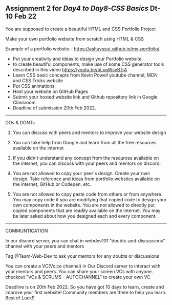 Assignment 2 for *Day4 to Day8-CSS Basics*									Dt-10 Feb 22
----------------------------------------------------------------------------------------

You are supposed to create a beautiful HTML and CSS Portfolio Project

Make your own portfolio website from scratch using HTML & CSS

Example of a portfolio website:- https://ashuvssut.github.io/my-portfolio/
- Put your creativity and ideas to design your Portfolio website.
- to create beautiful components, make use of some CSS generator tools described in 
this video https://youtu.be/bLupWseBTrA
- Learn CSS basic concepts from Kevin Powell youtube channel, MDN and CSS Tricks website
- Put CSS animations 
- Host your website on GitHub Pages
- Submit your hosted website link and Github repository link in Google Classroom
- Deadline of submission 20th Feb 2022.
----------------------------------------------------------------------------------------

DOs & DONTs

1. You can discuss with peers and mentors to improve your website design
2. You can take help from Google and learn from all the free resources available on the internet
3. If you didn't understand any concept from the resources available on the internet, you can discuss
with your peers and mentors on discord.

4. You are not allowed to copy your peer's design. Create your own design. Take reference and ideas
from portfolio websites available on the internet, GitHub or Codepen, etc.
5. You are not allowed to copy paste code from others or from anywhere. You may copy code
if you are modifying that copied code to design your own components in the website. You are 
not allowed to directly put copied components that are readily available on the internet.
You may be later asked about how you designed each and every component.

-----------------------------------------------------------------------------------------

COMMUNTICATION

In our discord server, you can chat in webdev101 "doubts-and-discussions" channel with your 
peers and mentors 

Tag @Team-Web-Dev to ask your mentors for any doubts or discussions

You can create a VC(Voice channel) in Our Discord server to interact with your mentors and peers.
You can share your screen VCs with anyone. checkout "VCs & SCRUMS - AUTOCHANNEL" to create your own VC

Deadline is on 20th Feb 2022. So you have got 10 days to learn, create and improve your first website!
Community members are there to help you learn. Best of Luck!!

